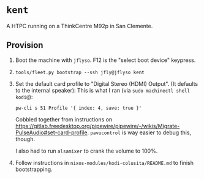 # `kent`

A HTPC running on a ThinkCentre M92p in San Clemente.

## Provision

1. Boot the machine with `jflyso`. F12 is the "select boot device" keypress.
2. `tools/fleet.py bootstrap --ssh jfly@jflyso kent`
3. Set the default card profile to "Digital Stereo (HDMI) Output". (It defaults to the internal speaker):
   This is what I ran (via `sudo machinectl shell kodi@`):
   ```
   pw-cli s 51 Profile '{ index: 4, save: true }'
   ```
   Cobbled together from instructions on
   <https://gitlab.freedesktop.org/pipewire/pipewire/-/wikis/Migrate-PulseAudio#set-card-profile>.
   `pavucontrol` is way easier to debug this, though.

   I also had to run `alsamixer` to crank the volume to 100%.
4. Follow instructions in `nixos-modules/kodi-colusita/README.md` to finish
   bootstrapping.
